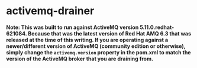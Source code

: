 # activemq-drainer

__Note: This was built to run against ActiveMQ version 5.11.0.redhat-621084. Because that was the latest version of Red Hat AMQ 6.3 that was released at the time of this writing. If you are operating against a newer/different version of ActiveMQ (community edition or otherwise), simply change the `activemq.version` property in the pom.xml to match the version of the ActiveMQ broker that you are draining from.__
